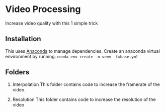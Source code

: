# Video Processing
Increase video quality with this 1 simple trick

## Installation
This uses [Anaconda](https://conda.anaconda.org/) to manage dependencies.
Create an anaconda virtual environment by running: `conda-env create -n venv -f=base.yml`

## Folders

1. Interpolation
This folder contains code to increase the framerate of the video.

2. Resolution
This folder contains code to increase the resolution of the video
